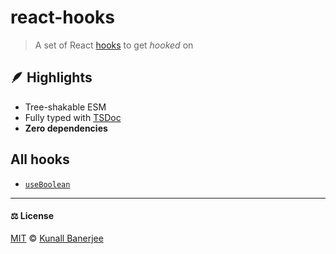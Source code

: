 # react-hooks

> A set of React [hooks](https://react.dev/reference/react/hooks) to get _hooked_ on

## 🪶 Highlights

- Tree-shakable ESM
- Fully typed with [TSDoc](https://tsdoc.org/)
- **Zero dependencies**

## All hooks

- [`useBoolean`](./hooks/use-boolean/index.ts)

---

#### ⚖️ License

[MIT](https://github.com/yeskunall/react-hooks/blob/main/license) © [Kunall Banerjee](https://kunall.dev/?ref=react-hooks)
